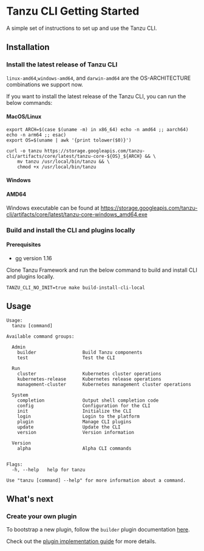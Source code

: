 # Tanzu CLI Getting Started

A simple set of instructions to set up and use the Tanzu CLI.

## Installation
### Install the latest release of Tanzu CLI

`linux-amd64`,`windows-amd64`, and `darwin-amd64` are the OS-ARCHITECTURE combinations we support now.

If you want to install the latest release of the Tanzu CLI, you can run the below commands:

#### MacOS/Linux
```shell
export ARCH=$(case $(uname -m) in x86_64) echo -n amd64 ;; aarch64) echo -n arm64 ;; esac)
export OS=$(uname | awk '{print tolower($0)}')

curl -o tanzu https://storage.googleapis.com/tanzu-cli/artifacts/core/latest/tanzu-core-${OS}_${ARCH} && \
    mv tanzu /usr/local/bin/tanzu && \
    chmod +x /usr/local/bin/tanzu
```

#### Windows
#### AMD64
Windows executable can be found at https://storage.googleapis.com/tanzu-cli/artifacts/core/latest/tanzu-core-windows_amd64.exe


### Build and install the CLI and plugins locally
#### Prerequisites

* [go](https://golang.org/dl/) version 1.16

Clone Tanzu Framework and run the below command to build and install CLI and plugins locally.
```
TANZU_CLI_NO_INIT=true make build-install-cli-local
```

## Usage

```
Usage:
  tanzu [command]

Available command groups:

  Admin
    builder                 Build Tanzu components 
    test                    Test the CLI 
        
  Run
    cluster                 Kubernetes cluster operations 
    kubernetes-release      Kubernetes release operations 
    management-cluster      Kubernetes management cluster operations 
        
  System
    completion              Output shell completion code 
    config                  Configuration for the CLI 
    init                    Initialize the CLI 
    login                   Login to the platform 
    plugin                  Manage CLI plugins 
    update                  Update the CLI 
    version                 Version information 
        
  Version
    alpha                   Alpha CLI commands 
        

Flags:
  -h, --help   help for tanzu

Use "tanzu [command] --help" for more information about a command. 
```

## What's next
### Create your own plugin
To bootstrap a new plugin, follow the `builder` plugin documentation [here](../../cmd/cli/plugin-admin/builder/README.md).

Check out the [plugin implementation guide](../cli/plugin_implementation_guide.md) for more details.
